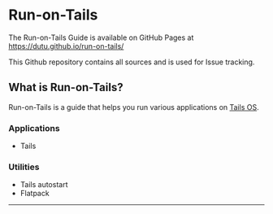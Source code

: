 
# Run-on-Tails

The Run-on-Tails Guide is available on GitHub Pages at https://dutu.github.io/run-on-tails/

This Github repository contains all sources and is used for Issue tracking.


## What is Run-on-Tails?

Run-on-Tails is a guide that helps you run various applications on [Tails OS](https://tails.net).

### Applications

* Tails

### Utilities

* Tails  autostart
* Flatpack

---
